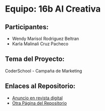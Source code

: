 # Equipo: 16b AI Creativa 

## Participantes:
- Wendy Marisol Rodriguez Beltran
- Karla Malinali Cruz Pacheco
  

## Tema del Proyecto:
CoderSchool - Campaña de Marketing


## Enlaces al Repositorio:
- [Anuncio en revista digital](link_a_pagina_principal_del_repositorio)
- [Otra Página del Repositorio](link_a_otra_pagina_del_repositorio)
